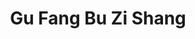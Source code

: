 --- 
title: "Gu Fang Bu Zi Shang"
publishdate: "2019-9-18T16:48:46+02:00"
src: "https://365manga.net/manga/gu-fang-bu-zi-shang"
image: "https://data.365manga.net/images/thumbnails/1812-gu-fang-bu-zi-shang.jpg"
description: "From Chinatown KM: Bai Pingting has always been unable to believe the saying 'a woman's virture is ignorance'. She is a maid of Jing Anwang, but she lives even better than some wealthly women. She is also wiser than most men and she hopes for a higher intellect. Even if that man is an enemy, both are full of lies and conspiracies. She is not fond of that man. But…"
---